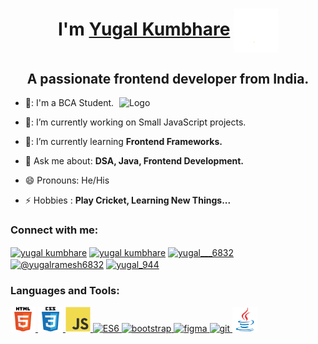 <h1 align="center">I'm <a href="https://github.com/Yugal2003" target="_blank">Yugal Kumbhare</a> <img align="center" src="https://github.com/Kathryn-Jie/Kathryn-Jie/blob/main/wave.gif?raw=true" width="70" heigth="70"></h1>
<h2 align="center">A passionate frontend developer from India.</h2>
<img  align="right" src="https://images.squarespace-cdn.com/content/v1/5769fc401b631bab1addb2ab/1541580611624-TE64QGKRJG8SWAIUS7NS/coding-freak.gif"  width="330" heigth="190"  alt="Logo">

- 🏫: I'm a BCA Student.

- 🔭: I’m currently working on Small JavaScript projects.

- 🌱: I’m currently learning **Frontend Frameworks.**

- 💬 Ask me about: **DSA, Java, Frontend Development.**

- 😄 Pronouns: He/His

- ⚡ Hobbies : **Play Cricket, Learning New Things...**

<h3 align="left">Connect with me:</h3>
<p align="left">
<a href="https://linkedin.com/in/yugal kumbhare" target="blank"><img  target="_blank" align="center" src="https://raw.githubusercontent.com/rahuldkjain/github-profile-readme-generator/master/src/images/icons/Social/linked-in-alt.svg" alt="yugal kumbhare" height="30" width="40"  /></a>
<a href="https://fb.com/yugal kumbhare" target="blank"><img align="center" src="https://raw.githubusercontent.com/rahuldkjain/github-profile-readme-generator/master/src/images/icons/Social/facebook.svg" alt="yugal kumbhare" height="30" width="40" /></a>
<a href="https://instagram.com/yugal___6832" target="blank"><img align="center" src="https://raw.githubusercontent.com/rahuldkjain/github-profile-readme-generator/master/src/images/icons/Social/instagram.svg" alt="yugal___6832" height="30" width="40" /></a>
<a href="https://www.hackerrank.com/@yugalramesh6832" target="blank"><img align="center" src="https://raw.githubusercontent.com/rahuldkjain/github-profile-readme-generator/master/src/images/icons/Social/hackerrank.svg" alt="@yugalramesh6832" height="30" width="40" /></a>
<a href="https://www.leetcode.com/yugal_944" target="blank"><img align="center" src="https://raw.githubusercontent.com/rahuldkjain/github-profile-readme-generator/master/src/images/icons/Social/leet-code.svg" alt="yugal_944" height="30" width="40" /></a>
</p>

<h3 align="left">Languages and Tools:</h3>
<p align="left"> </a> <a href="https://www.w3.org/html/" target="_blank" rel="noreferrer"> <img src="https://raw.githubusercontent.com/devicons/devicon/master/icons/html5/html5-original-wordmark.svg" alt="html5" width="40" height="40"/> </a>  <a href="https://www.w3schools.com/css/" target="_blank" rel="noreferrer"> <img src="https://raw.githubusercontent.com/devicons/devicon/master/icons/css3/css3-original-wordmark.svg" alt="css3" width="40" height="40"/> </a>
 <a href="https://developer.mozilla.org/en-US/docs/Web/JavaScript" target="_blank" rel="noreferrer"> <img src="https://raw.githubusercontent.com/devicons/devicon/master/icons/javascript/javascript-original.svg" alt="javascript" width="40" height="40"/> </a><a href="https://www.w3schools.com/Js/js_es6.asp" target="_blank" rel="noreferrer"> <img src="https://s3-ap-northeast-1.amazonaws.com/wp.lancers.jp/engineerblog/wp-content/uploads/2016/02/es6-logo.png" alt="ES6" width="40" height="40"/> </a> <a href="https://getbootstrap.com" target="_blank" rel="noreferrer"> <img src="https://v5.getbootstrap.com/docs/5.0/assets/brand/bootstrap-logo-shadow.png" alt="bootstrap" width="40" height="40"/> </a><a href="https://www.figma.com/" target="_blank" rel="noreferrer"> <img src="https://www.vectorlogo.zone/logos/figma/figma-icon.svg" alt="figma" width="40" height="40"/> </a> <a href="https://git-scm.com/" target="_blank" rel="noreferrer"> <img src="https://www.vectorlogo.zone/logos/git-scm/git-scm-icon.svg" alt="git" width="40" height="40"/> <a href="https://www.java.com" target="_blank" rel="noreferrer"> <img src="https://raw.githubusercontent.com/devicons/devicon/master/icons/java/java-original.svg" alt="java" width="40" height="40"/> </a></p>
